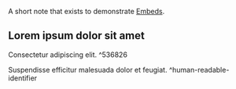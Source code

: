 A short note that exists to demonstrate [Embeds](app://obsidian.md/Embeds).
## Lorem ipsum dolor sit amet

Consectetur adipiscing elit. ^536826

Suspendisse efficitur malesuada dolor et feugiat. ^human-readable-identifier
